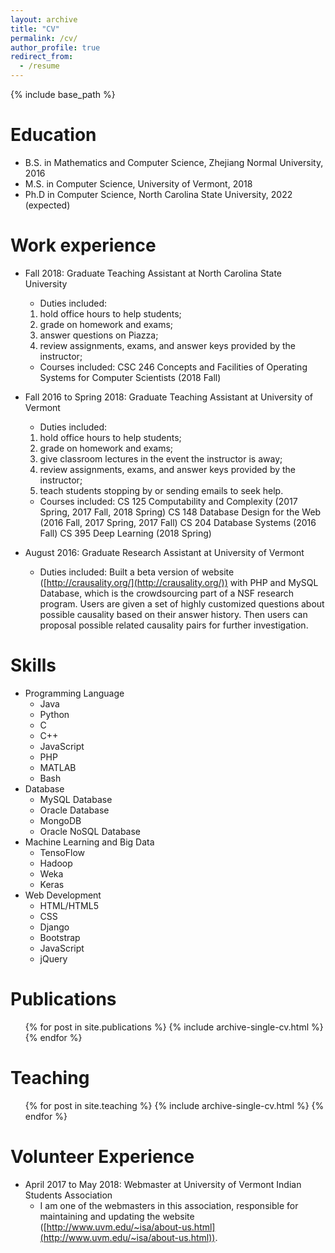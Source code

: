 ```yaml
---
layout: archive
title: "CV"
permalink: /cv/
author_profile: true
redirect_from:
  - /resume
---
```


{% include base_path %}

Education
======
* B.S. in Mathematics and Computer Science, Zhejiang Normal University, 2016
* M.S. in Computer Science, University of Vermont, 2018
* Ph.D in Computer Science, North Carolina State University, 2022 (expected)

Work experience
======
* Fall 2018: Graduate Teaching Assistant at North Carolina State University
  * Duties included: 
  1. hold office hours to help students;
  2. grade on homework and exams;
  3. answer questions on Piazza;
  4. review assignments, exams, and answer keys provided by the instructor;
  * Courses included:
  CSC 246 Concepts and Facilities of Operating Systems for Computer Scientists (2018 Fall)

* Fall 2016 to Spring 2018: Graduate Teaching Assistant at University of Vermont
  * Duties included: 
  1. hold office hours to help students;
  2. grade on homework and exams;
  3. give classroom lectures in the event the instructor is away;
  4. review assignments, exams, and answer keys provided by the instructor;
  5. teach students stopping by or sending emails to seek help.
  * Courses included:
  CS 125 Computability and Complexity (2017 Spring, 2017 Fall, 2018 Spring)
  CS 148 Database Design for the Web (2016 Fall, 2017 Spring, 2017 Fall)
  CS 204 Database Systems (2016 Fall)
  CS 395 Deep Learning (2018 Spring)

* August 2016: Graduate Research Assistant at University of Vermont
  * Duties included: Built a beta version of website ([http://crausality.org/](http://crausality.org/)) with PHP and MySQL Database, which is the crowdsourcing part of a NSF research program. Users are given a set of highly customized questions about possible causality based on their answer history. Then users can proposal possible related causality pairs for further investigation.
  
Skills
======
* Programming Language
  * Java
  * Python
  * C
  * C++
  * JavaScript
  * PHP
  * MATLAB
  * Bash
* Database
  * MySQL Database
  * Oracle Database
  * MongoDB
  * Oracle NoSQL Database
* Machine Learning and Big Data
  * TensoFlow
  * Hadoop
  * Weka
  * Keras
* Web Development
  * HTML/HTML5
  * CSS
  * Django
  * Bootstrap
  * JavaScript
  * jQuery

Publications
======
  <ul>{% for post in site.publications %}
    {% include archive-single-cv.html %}
  {% endfor %}</ul>
  
Teaching
======
  <ul>{% for post in site.teaching %}
    {% include archive-single-cv.html %}
  {% endfor %}</ul>
  
Volunteer Experience
======
* April 2017 to May 2018: Webmaster at University of Vermont Indian Students Association
  * I am one of the webmasters in this association, responsible for maintaining and updating the website ([http://www.uvm.edu/~isa/about-us.html](http://www.uvm.edu/~isa/about-us.html)).
